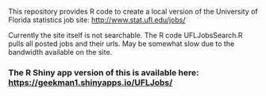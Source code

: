 
This repository provides R code to create a local version of the University of Florida statistics job site: http://www.stat.ufl.edu/jobs/

Currently the site itself is not searchable. The R code UFLJobsSearch.R pulls all posted jobs and their urls. May be somewhat slow due to the bandwidth available on the site.

### The R Shiny app version of this is available here: https://geekman1.shinyapps.io/UFLJobs/